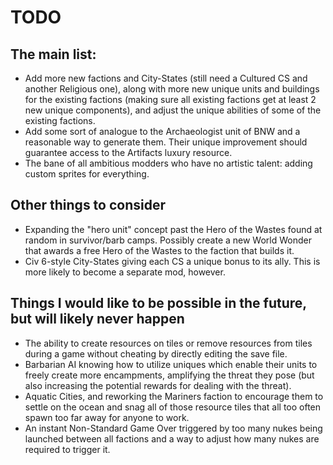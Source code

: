 # TODO

## The main list:
- Add more new factions and City-States (still need a Cultured CS and another Religious one), along with more new unique units and buildings for the existing factions (making sure all existing factions get at least 2 new unique components), and adjust the unique abilities of some of the existing factions.
- Add some sort of analogue to the Archaeologist unit of BNW and a reasonable way to generate them. Their unique improvement should guarantee access to the Artifacts luxury resource.
- The bane of all ambitious modders who have no artistic talent: adding custom sprites for everything.

## Other things to consider
- Expanding the "hero unit" concept past the Hero of the Wastes found at random in survivor/barb camps. Possibly create a new World Wonder that awards a free Hero of the Wastes to the faction that builds it.
- Civ 6-style City-States giving each CS a unique bonus to its ally. This is more likely to become a separate mod, however.

## Things I would like to be possible in the future, but will likely never happen
- The ability to create resources on tiles or remove resources from tiles during a game without cheating by directly editing the save file.
- Barbarian AI knowing how to utilize uniques which enable their units to freely create more encampments, amplifying the threat they pose (but also increasing the potential rewards for dealing with the threat).
- Aquatic Cities, and reworking the Mariners faction to encourage them to settle on the ocean and snag all of those resource tiles that all too often spawn too far away for anyone to work.
- An instant Non-Standard Game Over triggered by too many nukes being launched between all factions and a way to adjust how many nukes are required to trigger it.
